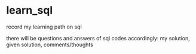 # learn_sql
record my learning path on sql

there will be questions and answers of sql codes accordingly: my solution, given solution, comments/thoughts

